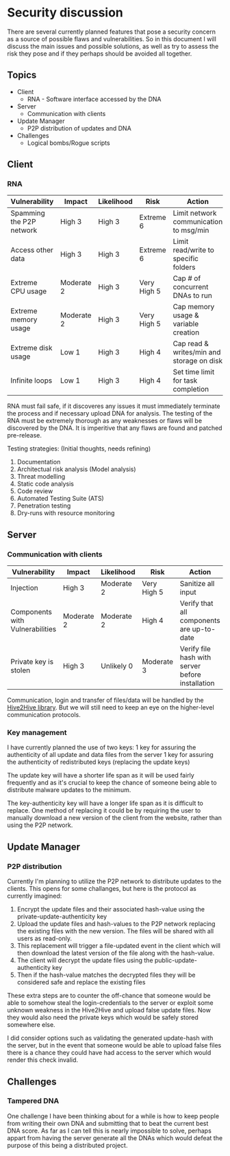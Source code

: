# Security discussion
There are several currently planned features that pose a security concern as a source of possible flaws and vulnerabilities.
So in this document I will discuss the main issues and possible solutions, as well as try to assess the risk they pose and if they perhaps should be avoided all together.

## Topics
* Client
  * RNA - Software interface accessed by the DNA
* Server
  * Communication with clients
* Update Manager
  * P2P distribution of updates and DNA
* Challenges
  * Logical bombs/Rogue scripts


## Client
### RNA

| Vulnerability            | Impact     | Likelihood | Risk        | Action                                          |
|--------------------------|------------|------------|-------------|-------------------------------------------------|
| Spamming the P2P network | High 3     | High 3     | Extreme 6   | Limit network communication to msg/min          |
| Access other data        | High 3     | High 3     | Extreme 6   | Limit read/write to specific folders            |
| Extreme CPU usage        | Moderate 2 | High 3     | Very High 5 | Cap # of concurrent DNAs to run                 |
| Extreme memory usage     | Moderate 2 | High 3     | Very High 5 | Cap memory usage & variable creation            |
| Extreme disk usage       | Low 1      | High 3     | High 4      | Cap read & writes/min and storage on disk       |
| Infinite loops           | Low 1      | High 3     | High 4      | Set time limit for task completion              |

RNA must fail safe, if it discoveres any issues it must immediately terminate the process and if necessary upload DNA for analysis.
The testing of the RNA must be extremely thorough as any weaknesses or flaws will be discovered by the DNA.
It is imperitive that any flaws are found and patched pre-release.

Testing strategies: (Initial thoughts, needs refining)
  1. Documentation
  2. Architectual risk analysis (Model analysis)
  3. Threat modelling
  4. Static code analysis
  5. Code review
  6. Automated Testing Suite (ATS)
  7. Penetration testing
  8. Dry-runs with resource monitoring
  
  
## Server
### Communication with clients

| Vulnerability         | Impact     | Likelihood | Risk        | Action                                  |
|-----------------------|------------|------------|-------------|-----------------------------------------|
| Injection             | High 3     | Moderate 2 | Very High 5 | Sanitize all input                      |
| Components with Vulnerabilities | Moderate 2 | Moderate 2 | High 4 | Verify that all components are up-to-date |
| Private key is stolen | High 3     | Unlikely 0 | Moderate 3  | Verify file hash with server before installation |

Communication, login and transfer of files/data will be handled by the [Hive2Hive library](https://github.com/Hive2Hive/Hive2Hive).
But we will still need to keep an eye on the higher-level communication protocols.

### Key management
I have currently planned the use of two keys:
1 key for assuring the authenticity of all update and data files from the server
1 key for assuring the authenticity of redistributed keys (replacing the update keys)

The update key will have a shorter life span as it will be used fairly frequently and as it's crucial to keep the chance of someone
being able to distribute malware updates to the minimum.

The key-authenticity key will have a longer life span as it is difficult to replace. One method of replacing it could be by requiring the user to manually download a new version of the client from the website, rather than using the P2P network.

## Update Manager
### P2P distribution
Currently I'm planning to utilize the P2P network to distribute updates to the clients.
This opens for some challanges, but here is the protocol as currently imagined:
1) Encrypt the update files and their associated hash-value using the private-update-authenticity key
2) Upload the update files and hash-values to the P2P network replacing the existing files with the new version. The files will be shared with all users as read-only.
3) This replacement will trigger a file-updated event in the client which will then download the latest version of the file along with the hash-value.
4) The client will decrypt the update files using the public-update-authenticity key
5) Then if the hash-value matches the decrypted files they will be considered safe and replace the existing files

These extra steps are to counter the off-chance that someone would be able to somehow steal the login-credentials to the server or exploit some unknown weakness in the Hive2Hive and upload false update files. Now they would also need the private keys which would be safely stored somewhere else.

I did consider options such as validating the generated update-hash with the server, but in the event that someone would be able to upload false files there is a chance they could have had access to the server which would render this check invalid.


## Challenges
### Tampered DNA
One challenge I have been thinking about for a while is how to keep people from writing their own DNA and submitting that to beat the current best DNA score. As far as I can tell this is nearly impossible to solve, perhaps appart from having the server generate all the DNAs which would defeat the purpose of this being a distributed project.
